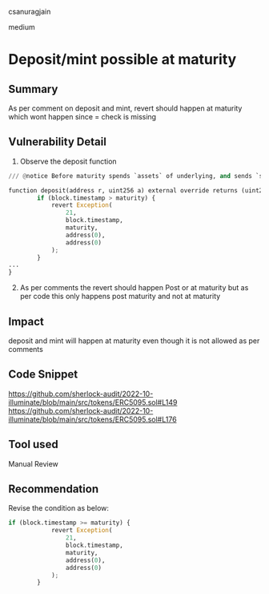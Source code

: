 csanuragjain

medium

# Deposit/mint possible at maturity

## Summary
As per comment on deposit and mint, revert should happen at maturity which wont happen since = check is missing

## Vulnerability Detail
1. Observe the deposit function

```python
/// @notice Before maturity spends `assets` of underlying, and sends `shares` of PTs to `receiver`. Post or at maturity, reverts.

function deposit(address r, uint256 a) external override returns (uint256) {
        if (block.timestamp > maturity) {
            revert Exception(
                21,
                block.timestamp,
                maturity,
                address(0),
                address(0)
            );
        }
...
}
```

2. As per comments the revert should happen Post or at maturity but as per code this only happens post maturity and not at maturity

## Impact
deposit and mint will happen at maturity even though it is not allowed as per comments

## Code Snippet
https://github.com/sherlock-audit/2022-10-illuminate/blob/main/src/tokens/ERC5095.sol#L149
https://github.com/sherlock-audit/2022-10-illuminate/blob/main/src/tokens/ERC5095.sol#L176

## Tool used
Manual Review

## Recommendation
Revise the condition as below:

```python
if (block.timestamp >= maturity) {
            revert Exception(
                21,
                block.timestamp,
                maturity,
                address(0),
                address(0)
            );
        }
```